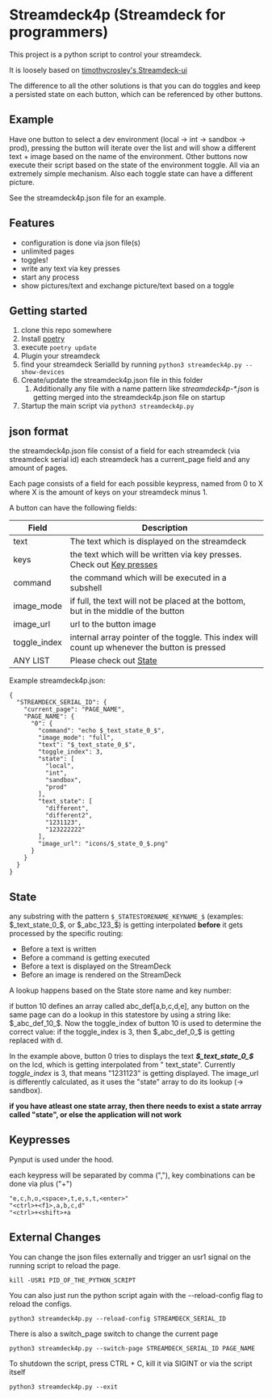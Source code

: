 # Streamdeck4p (Streamdeck for programmers)

This project is a python script to control your streamdeck.

It is loosely based on [timothycrosley's Streamdeck-ui](https://github.com/timothycrosley/streamdeck-ui)

The difference to all the other solutions is that you can do toggles and keep a persisted state on each button, which
can be referenced by other buttons.

## Example

Have one button to select a dev environment (local -> int -> sandbox -> prod), pressing the button will iterate over the
list and will show a different text + image based on the name of the environment. Other buttons now execute their script
based on the state of the environment toggle. All via an extremely simple mechanism. Also each toggle state can have a
different picture.

See the streamdeck4p.json file for an example.

## Features

* configuration is done via json file(s)
* unlimited pages
* toggles!
* write any text via key presses
* start any process
* show pictures/text and exchange picture/text based on a toggle

## Getting started

1. clone this repo somewhere
2. Install [poetry](https://python-poetry.org/)
3. execute `poetry update`
4. Plugin your streamdeck
5. find your streamdeck SerialId by running `python3 streamdeck4p.py --show-devices`
6. Create/update the streamdeck4p.json file in this folder
    1. Additionally any file with a name pattern like _streamdeck4p-*.json_ is getting merged into the streamdeck4p.json
       file on startup
7. Startup the main script via `python3 streamdeck4p.py`

## json format

the streamdeck4p.json file consist of a field for each streamdeck (via streamdeck serial id)
each streamdeck has a current_page field and any amount of pages.

Each page consists of a field for each possible keypress, named from 0 to X where X is the amount of keys on your
streamdeck minus 1.

A button can have the following fields:

| Field        | Description                                                                                   |
|--------------|-----------------------------------------------------------------------------------------------|
| text         | The text which is displayed on the streamdeck                                                 |
| keys         | the text which will be written via key presses. Check out [Key presses](#Keypresses)          |
| command      | the command which will be executed in a subshell                                              |
| image_mode   | if full, the text will not be placed at the bottom, but in the middle of the button           |
| image_url    | url to the button image                                                                       |
| toggle_index | internal array pointer of the toggle. This index will count up whenever the button is pressed |
| ANY LIST     | Please check out [State](#State)                                                              |

Example streamdeck4p.json:

    {
      "STREAMDECK_SERIAL_ID": {
        "current_page": "PAGE_NAME",
        "PAGE_NAME": {
          "0": {
            "command": "echo $_text_state_0_$",
            "image_mode": "full",
            "text": "$_text_state_0_$",
            "toggle_index": 3,
            "state": [
              "local",
              "int",
              "sandbox",
              "prod"
            ],
            "text_state": [
              "different",
              "different2",
              "1231123",
              "123222222"
            ],
            "image_url": "icons/$_state_0_$.png"
          }
        }
      }
    }

## State

any substring with the pattern `$_STATESTORENAME_KEYNAME_$` (examples: $_text_state_0_$, or $_abc_123_$)
is getting interpolated **before** it gets processed by the specific routing:

* Before a text is written
* Before a command is getting executed
* Before a text is displayed on the StreamDeck
* Before an image is rendered on the StreamDeck

A lookup happens based on the State store name and key number:

if button 10 defines an array called abc_def[a,b,c,d,e], any button on the same page can do a lookup in this statestore
by using a string like: $_abc_def_10_$. Now the toggle_index of button 10 is used to determine the correct value: if the
toggle_index is 3, then $_abc_def_0_$ is getting replaced with d.

In the example above, button 0 tries to displays the text **_$_text_state_0_$_** on the lcd, which is getting
interpolated from "
text_state". Currently _toggle_index_ is 3, that means "1231123" is getting displayed. The image_url is differently
calculated, as it uses the "state" array to do its lookup (-> sandbox).

**if you have atleast one state array, then there needs to exist a state arrray called "state", or else the application
will not work**

## Keypresses

Pynput is used under the hood.

each keypress will be separated by comma (","), key combinations can be done via plus ("+")

    "e,c,h,o,<space>,t,e,s,t,<enter>"
    "<ctrl>+<f1>,a,b,c,d"
    "<ctrl>+<shift>+a

## External Changes

You can change the json files externally and trigger an usr1 signal on the running script to reload the page.

    kill -USR1 PID_OF_THE_PYTHON_SCRIPT

You can also just run the python script again with the --reload-config flag to reload the configs.

    python3 streamdeck4p.py --reload-config STREAMDECK_SERIAL_ID

There is also a switch_page switch to change the current page

    python3 streamdeck4p.py --switch-page STREAMDECK_SERIAL_ID PAGE_NAME

To shutdown the script, press CTRL + C, kill it via SIGINT or via the script itself

    python3 streamdeck4p.py --exit
